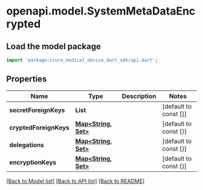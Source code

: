 # openapi.model.SystemMetaDataEncrypted

## Load the model package
```dart
import 'package:icure_medical_device_dart_sdk/api.dart';
```

## Properties
Name | Type | Description | Notes
------------ | ------------- | ------------- | -------------
**secretForeignKeys** | **List<String>** |  | [default to const []]
**cryptedForeignKeys** | [**Map<String, Set<Delegation>>**](Set.md) |  | [default to const {}]
**delegations** | [**Map<String, Set<Delegation>>**](Set.md) |  | [default to const {}]
**encryptionKeys** | [**Map<String, Set<Delegation>>**](Set.md) |  | [default to const {}]

[[Back to Model list]](../README.md#documentation-for-models) [[Back to API list]](../README.md#documentation-for-api-endpoints) [[Back to README]](../README.md)


